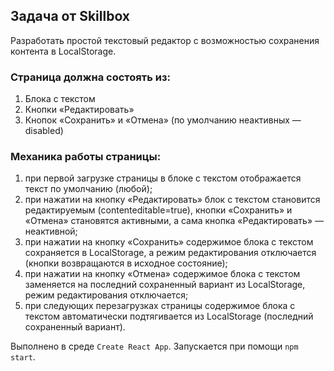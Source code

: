 ## Задача от Skillbox

Разработать простой текстовый редактор с возможностью сохранения контента в LocalStorage.

### Страница должна состоять из:

1. Блока с текстом
2. Кнопки «Редактировать»
3. Кнопок «Сохранить» и «Отмена» (по умолчанию неактивных — disabled)

### Механика работы страницы:

1. при первой загрузке страницы в блоке с текстом отображается текст по умолчанию (любой);
2. при нажатии на кнопку «Редактировать» блок с текстом становится редактируемым (contenteditable=true), кнопки «Сохранить» и «Отмена» становятся активными, а сама кнопка «Редактировать» — неактивной;
3. при нажатии на кнопку «Сохранить» содержимое блока с текстом сохраняется в LocalStorage, а режим редактирования отключается (кнопки возвращаются в исходное состояние);
4. при нажатии на кнопку «Отмена» содержимое блока с текстом заменяется на последний сохраненный вариант из LocalStorage, режим редактирования отключается;
5. при следующих перезагрузках страницы содержимое блока с текстом автоматически подтягивается из LocalStorage (последний сохраненный вариант).

Выполнено в среде `Create React App`. Запускается при помощи `npm start`.
